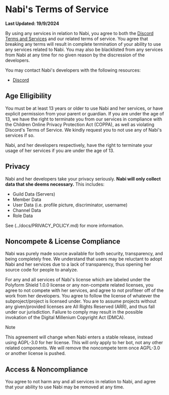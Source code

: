 # Nabi's Terms of Service
**Last Updated: 19/9/2024**

By using any services in relation to Nabi, you agree to both the [Discord Terms and Services]() and 
our related terms of service. You agree that breaking any terms will result in complete termination of your ability to use
any services related to Nabi. You may also be blacklisted from any services from Nabi at any time for no given reason by 
the discression of the developers.

You may contact Nabi's developers with the following resources:
* [Discord](https://discord.gg/42da8JWwKa)

## Age Elligibility
You must be at least 13 years or older to use Nabi and her services, or have explicit permission from your parent or guardian. 
If you are under the age of 13, we have the right to terminate you from our services in compliance with the 
Children Online Privacy Protection Act (COPPA), as well as violating Discord's Terms of Service. We kindly request you to 
not use any of Nabi's services if so. 

Nabi, and her developers respectively, have the right to terminate your usage of her services if you are under the age 
of 13.

## Privacy
Nabi and her developers take your privacy seriously. **Nabi will only collect data that she deems necessary.** This includes:

* Guild Data (Servers)
* Member Data 
* User Data (i.e. profile picture, discriminator, username)
* Channel Data
* Role Data

See (../docs/PRIVACY_POLICY.md) for more information.

## Noncompete & License Compliance
Nabi was purely made source available for both security, transparency, and being completely free. We understand that 
users may be reluctant to adopt Nabi and her services due to a lack of transparency, thus opening her source code for 
people to analyze.

For any and all services of Nabi's license which are labeled under the Polyform Shield 1.0.0 license or any non-compete 
related licenses, you agree to not compete with her services, and agree to not profiteer off of the work from her developers.
You agree to follow the license of whatever the subproject/project is licensed under. You are to assume projects without
any given/provided licenses are All Rights Reserved (ARR), and thus fall under our jurisdiction. Failure to comply may 
result in the possible invokation of the Digital Millenium Copyright Act (DMCA).

> [!NOTE]
> This agreement will change when Nabi enters a stable release, instead using AGPL-3.0 for her license. This will only 
> apply to her bot, not any other related components. We will remove the noncompete term once AGPL-3.0 or another license
> is pushed.

## Access & Noncompliance
You agree to not harm any and all services in relation to Nabi, and agree that your ability to use Nabi may be removed at
any time.